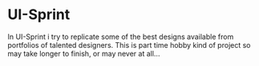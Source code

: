 # UI-Sprint

In UI-Sprint i try to replicate some of the best designs available from portfolios of talented designers. This is part time hobby kind of project so may take longer to finish, or may never at all...
